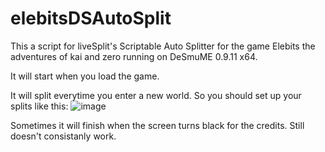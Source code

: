 # elebitsDSAutoSplit
This a script for liveSplit's Scriptable Auto Splitter for the game Elebits the adventures of kai and zero running on DeSmuME 0.9.11 x64.

It will start when you load the game.

It will split everytime you enter a new world. So you should set up your splits like this:
![image](https://github.com/Ram-Sl/elebitsDSAutoSplit/assets/89742923/bcd80e18-613e-4458-8216-5f170cc19cef)


Sometimes it will finish when the screen turns black for the credits. Still doesn't consistanly work.
